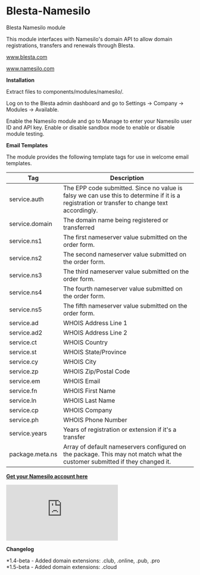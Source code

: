 # Blesta-Namesilo
Blesta Namesilo module

This module interfaces with Namesilo's domain API to allow domain registrations, transfers and renewals through Blesta.

www.blesta.com

www.namesilo.com

**Installation**

Extract files to components/modules/namesilo/.

Log on to the Blesta admin dashboard and go to Settings -> Company -> Modules -> Available.

Enable the Namesilo module and go to Manage to enter your Namesilo user ID and API key. Enable or disable sandbox mode to enable or disable module testing.

**Email Templates**

The module provides the following template tags for use in welcome email templates.

| Tag  | Description |
| ------------- | ------------- |
| service.auth  | The EPP code submitted.  Since no value is falsy we can use this to determine if it is a registration or transfer to change text accordingly.  |
| service.domain  | The domain name being registered or transferred |
| service.ns1 | The first nameserver value submitted on the order form. |
| service.ns2 | The second nameserver value submitted on the order form. |
| service.ns3 | The third nameserver value submitted on the order form. |
| service.ns4 | The fourth nameserver value submitted on the order form. |
| service.ns5 | The fifth nameserver value submitted on the order form. |
| service.ad | WHOIS Address Line 1 |
| service.ad2 | WHOIS Address Line 2 |
| service.ct | WHOIS Country |
| service.st | WHOIS State/Province |
| service.cy | WHOIS City |
| service.zp | WHOIS Zip/Postal Code |
| service.em | WHOIS Email |
| service.fn | WHOIS First Name |
| service.ln | WHOIS Last Name |
| service.cp | WHOIS Company |
| service.ph | WHOIS Phone Number |
| service.years | Years of registration or extension if it's a transfer |
| package.meta.ns | Array of default nameservers configured on the package.  This may not match what the customer submitted if they changed it. |

**[Get your Namesilo account here](https://www.namesilo.com/pricing.php?rid=1456f77tg)**

[![Namesilo](http://www.namesilo.com/affiliate/banner_gen.php?aid=1456f77tg&bid=53 "Namesilo")](http://www.namesilo.com/?rid=1456f77tg)

**Changelog**

*1.4-beta - Added domain extensions: .club, .online, .pub, .pro  
*1.5-beta - Added domain extensions: .cloud  
